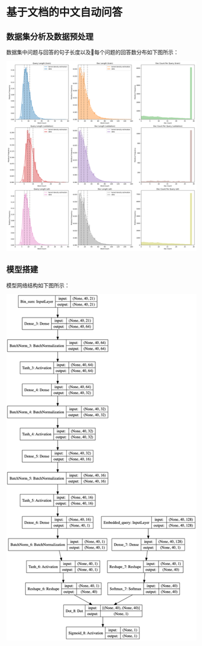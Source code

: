 # 基于文档的中文自动问答

## 数据集分析及数据预处理

数据集中问题与回答的句子长度以及每个问题的回答数分布如下图所示：

![data_dist](./figures/data_dist.png)

## 模型搭建

模型网络结构如下图所示：

![model](./figures/model.png)
